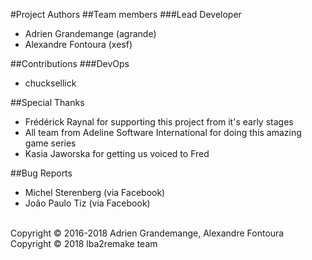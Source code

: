#Project Authors
##Team members
###Lead Developer
* Adrien Grandemange (agrande)
* Alexandre Fontoura (xesf)

##Contributions
###DevOps
* chucksellick

##Special Thanks
* Frédérick Raynal for supporting this project from it's early stages
* All team from Adeline Software International for doing this amazing game series
* Kasia Jaworska for getting us voiced to Fred

##Bug Reports
* Michel Sterenberg (via Facebook)
* João Paulo Tiz (via Facebook)

\
Copyright © 2016-2018 Adrien Grandemange, Alexandre Fontoura \
Copyright © 2018 lba2remake team
